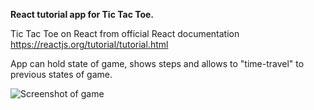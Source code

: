 <b>React tutorial app for Tic Tac Toe.</b>

Tic Tac Toe on React from official React documentation https://reactjs.org/tutorial/tutorial.html

App can hold state of game, shows steps and allows to "time-travel" to previous states of game.

![Screenshot of game](https://i.postimg.cc/4dJQTn8d/react-ttt.png)
